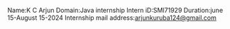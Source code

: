 Name:K C Arjun
Domain:Java internship
Intern iD:SMI71929
Duration:june 15-August 15-2024
Internship mail address:arjunkuruba124@gmail.com
